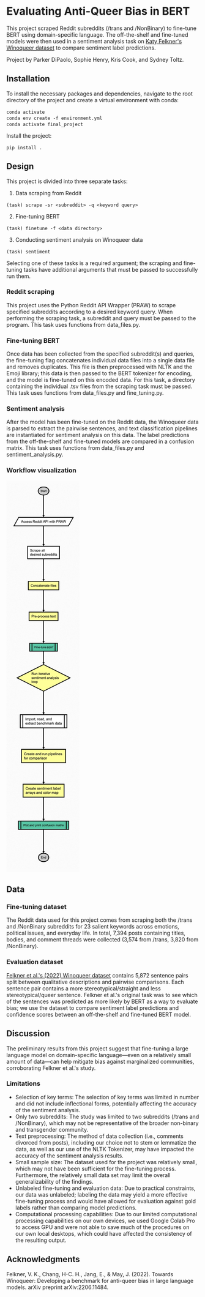 # Evaluating Anti-Queer Bias in BERT
This project scraped Reddit subreddits (/trans and /NonBinary) to fine-tune BERT using domain-specific language. The off-the-shelf and fine-tuned models were then used in a sentiment analysis task on [Katy Felkner's Winoqueer dataset](https://github.com/katyfelkner/winoqueer) to compare sentiment label predictions.

Project by Parker DiPaolo, Sophie Henry, Kris Cook, and Sydney Toltz.

## Installation
To install the necessary packages and dependencies, navigate to the root directory of the project and create a virtual environment with conda:

```
conda activate
conda env create -f environment.yml
conda activate final_project
```

Install the project:

```
pip install .
```

## Design

This project is divided into three separate tasks:

1. Data scraping from Reddit
```
(task) scrape -sr <subreddit> -q <keyword query>
```
2. Fine-tuning BERT
```
(task) finetune -f <data directory>
```
3. Conducting sentiment analysis on Winoqueer data
```
(task) sentiment
```

Selecting one of these tasks is a required argument; the scraping and fine-tuning tasks have additional arguments that must be passed to successfully run them.

### Reddit scraping

This project uses the Python Reddit API Wrapper (PRAW) to scrape specified subreddits according to a desired keyword query. When performing the scraping task, a subreddit and query must be passed to the program. This task uses functions from data_files.py.

### Fine-tuning BERT

Once data has been collected from the specified subreddit(s) and queries, the fine-tuning flag concatenates individual data files into a single data file and removes duplicates. This file is then preprocessed with NLTK and the Emoji library; this data is then passed to the BERT tokenizer for encoding, and the model is fine-tuned on this encoded data. For this task, a directory containing the individual .tsv files from the scraping task must be passed. This task uses functions from data_files.py and fine_tuning.py.

### Sentiment analysis

After the model has been fine-tuned on the Reddit data, the Winoqueer data is parsed to extract the pairwise sentences, and text classification pipelines are instantiated for sentiment analysis on this data. The label predictions from the off-the-shelf and fine-tuned models are compared in a confusion matrix. This task uses functions from data_files.py and sentiment_analysis.py.

### Workflow visualization

![Workflow visualization flowchart](./LING%20472_workflow_finalized.jpeg)

## Data

### Fine-tuning dataset

The Reddit data used for this project comes from scraping both the /trans and /NonBinary subreddits for 23 salient keywords across emotions, political issues, and everyday life. In total, 7,394 posts containing titles, bodies, and comment threads were collected (3,574 from /trans, 3,820 from /NonBinary).

### Evaluation dataset

[Felkner et al.'s (2022) Winoqueer dataset](https://github.com/katyfelkner/winoqueer) contains 5,872 sentence pairs split between qualitative descriptions and pairwise comparisons. Each sentence pair contains a more stereotypical/straight and less stereotypical/queer sentence. Felkner et al.'s original task was to see which of the sentences was predicted as more likely by BERT as a way to evaluate bias; we use the dataset to compare sentiment label predictions and confidence scores between an off-the-shelf and fine-tuned BERT model.


## Discussion

The preliminary results from this project suggest that fine-tuning a large language model on domain-specific language—even on a relatively small amount of data—can help mitigate bias against marginalized communities, corroborating Felkner et al.'s study.

### Limitations
- Selection of key terms: The selection of key terms was limited in number and did not include inflectional forms, potentially affecting the accuracy of the sentiment analysis.
- Only two subreddits: The study was limited to two subreddits (/trans and /NonBinary), which may not be representative of the broader non-binary and transgender community.
- Text preprocessing: The method of data collection (i.e., comments divorced from posts), including our choice not to stem or lemmatize the data, as well as our use of the NLTK Tokenizer, may have impacted the accuracy of the sentiment analysis results.
- Small sample size: The dataset used for the project was relatively small, which may not have been sufficient for the fine-tuning process. Furthermore, the relatively small data set may limit the overall generalizability of the findings.
- Unlabeled fine-tuning and evaluation data: Due to practical constraints, our data was unlabeled; labeling the data may yield a more effective fine-tuning process and would have allowed for evaluation against gold labels rather than comparing model predictions.
- Computational processing capabilities: Due to our limited computational processing capabilities on our own devices, we used Google Colab Pro to access GPU and were not able to save much of the procedures on our own local desktops, which could have affected the consistency of the resulting output.

## Acknowledgments
Felkner, V. K., Chang, H-C. H., Jang, E., & May, J. (2022). Towards Winoqueer: Developing a benchmark for anti-queer bias in large language models. arXiv preprint arXiv:2206.11484.
